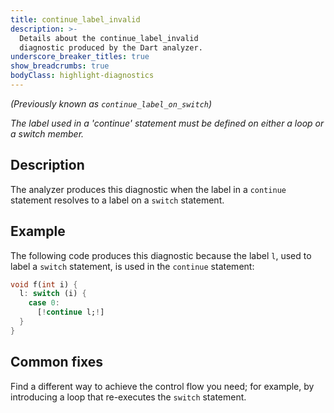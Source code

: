 ```yaml
---
title: continue_label_invalid
description: >-
  Details about the continue_label_invalid
  diagnostic produced by the Dart analyzer.
underscore_breaker_titles: true
show_breadcrumbs: true
bodyClass: highlight-diagnostics
---
```


_(Previously known as `continue_label_on_switch`)_

_The label used in a 'continue' statement must be defined on either a loop or a
switch member._

## Description

The analyzer produces this diagnostic when the label in a `continue`
statement resolves to a label on a `switch` statement.

## Example

The following code produces this diagnostic because the label `l`, used to
label a `switch` statement, is used in the `continue` statement:

```dart
void f(int i) {
  l: switch (i) {
    case 0:
      [!continue l;!]
  }
}
```

## Common fixes

Find a different way to achieve the control flow you need; for example, by
introducing a loop that re-executes the `switch` statement.
